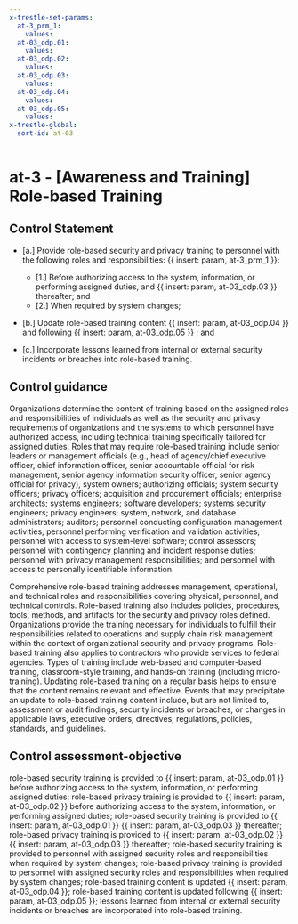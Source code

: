 ```yaml
---
x-trestle-set-params:
  at-3_prm_1:
    values:
  at-03_odp.01:
    values:
  at-03_odp.02:
    values:
  at-03_odp.03:
    values:
  at-03_odp.04:
    values:
  at-03_odp.05:
    values:
x-trestle-global:
  sort-id: at-03
---
```


# at-3 - \[Awareness and Training\] Role-based Training

## Control Statement

- \[a.\] Provide role-based security and privacy training to personnel with the following roles and responsibilities: {{ insert: param, at-3_prm_1 }}:

  - \[1.\] Before authorizing access to the system, information, or performing assigned duties, and {{ insert: param, at-03_odp.03 }} thereafter; and
  - \[2.\] When required by system changes;

- \[b.\] Update role-based training content {{ insert: param, at-03_odp.04 }} and following {{ insert: param, at-03_odp.05 }} ; and

- \[c.\] Incorporate lessons learned from internal or external security incidents or breaches into role-based training.

## Control guidance

Organizations determine the content of training based on the assigned roles and responsibilities of individuals as well as the security and privacy requirements of organizations and the systems to which personnel have authorized access, including technical training specifically tailored for assigned duties. Roles that may require role-based training include senior leaders or management officials (e.g., head of agency/chief executive officer, chief information officer, senior accountable official for risk management, senior agency information security officer, senior agency official for privacy), system owners; authorizing officials; system security officers; privacy officers; acquisition and procurement officials; enterprise architects; systems engineers; software developers; systems security engineers; privacy engineers; system, network, and database administrators; auditors; personnel conducting configuration management activities; personnel performing verification and validation activities; personnel with access to system-level software; control assessors; personnel with contingency planning and incident response duties; personnel with privacy management responsibilities; and personnel with access to personally identifiable information.

Comprehensive role-based training addresses management, operational, and technical roles and responsibilities covering physical, personnel, and technical controls. Role-based training also includes policies, procedures, tools, methods, and artifacts for the security and privacy roles defined. Organizations provide the training necessary for individuals to fulfill their responsibilities related to operations and supply chain risk management within the context of organizational security and privacy programs. Role-based training also applies to contractors who provide services to federal agencies. Types of training include web-based and computer-based training, classroom-style training, and hands-on training (including micro-training). Updating role-based training on a regular basis helps to ensure that the content remains relevant and effective. Events that may precipitate an update to role-based training content include, but are not limited to, assessment or audit findings, security incidents or breaches, or changes in applicable laws, executive orders, directives, regulations, policies, standards, and guidelines.

## Control assessment-objective

role-based security training is provided to {{ insert: param, at-03_odp.01 }} before authorizing access to the system, information, or performing assigned duties;
role-based privacy training is provided to {{ insert: param, at-03_odp.02 }} before authorizing access to the system, information, or performing assigned duties;
role-based security training is provided to {{ insert: param, at-03_odp.01 }} {{ insert: param, at-03_odp.03 }} thereafter;
role-based privacy training is provided to {{ insert: param, at-03_odp.02 }} {{ insert: param, at-03_odp.03 }} thereafter;
role-based security training is provided to personnel with assigned security roles and responsibilities when required by system changes;
role-based privacy training is provided to personnel with assigned security roles and responsibilities when required by system changes;
role-based training content is updated {{ insert: param, at-03_odp.04 }};
role-based training content is updated following {{ insert: param, at-03_odp.05 }};
lessons learned from internal or external security incidents or breaches are incorporated into role-based training.
